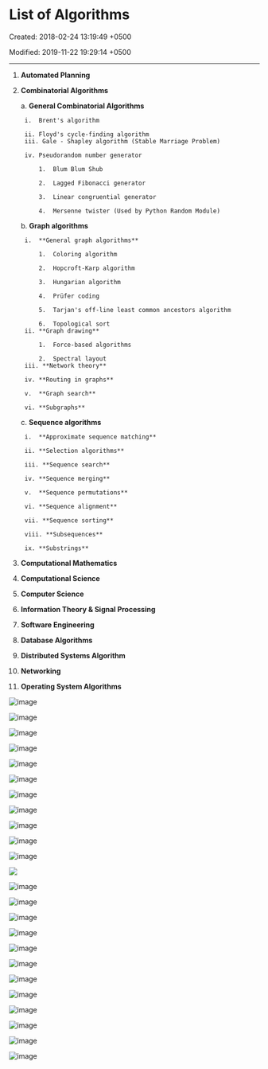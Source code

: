 # List of Algorithms

Created: 2018-02-24 13:19:49 +0500

Modified: 2019-11-22 19:29:14 +0500

---

1. **Automated Planning**

2. **Combinatorial Algorithms**

    a.  **General Combinatorial Algorithms**

        i.  Brent's algorithm

        ii. Floyd's cycle-finding algorithm
        iii. Gale - Shapley algorithm (Stable Marriage Problem)

        iv. Pseudorandom number generator

            1.  Blum Blum Shub

            2.  Lagged Fibonacci generator

            3.  Linear congruential generator

            4.  Mersenne twister (Used by Python Random Module)

    b.  **Graph algorithms**

        i.  **General graph algorithms**

            1.  Coloring algorithm

            2.  Hopcroft-Karp algorithm

            3.  Hungarian algorithm

            4.  Prüfer coding

            5.  Tarjan's off-line least common ancestors algorithm

            6.  Topological sort
        ii. **Graph drawing**

            1.  Force-based algorithms

            2.  Spectral layout
        iii. **Network theory**

        iv. **Routing in graphs**

        v.  **Graph search**

        vi. **Subgraphs**

    c.  **Sequence algorithms**

        i.  **Approximate sequence matching**

        ii. **Selection algorithms**

        iii. **Sequence search**

        iv. **Sequence merging**

        v.  **Sequence permutations**

        vi. **Sequence alignment**

        vii. **Sequence sorting**

        viii. **Subsequences**

        ix. **Substrings**

3. **Computational Mathematics**

4. **Computational Science**

5. **Computer Science**

6. **Information Theory & Signal Processing**

7. **Software Engineering**

8. **Database Algorithms**

9. **Distributed Systems Algorithm**

10. **Networking**

11. **Operating System Algorithms**

![image](media/List-of-Algorithms-image1.png)

![image](media/List-of-Algorithms-image2.png)

![image](media/List-of-Algorithms-image3.png)

![image](media/List-of-Algorithms-image4.png)

![image](media/List-of-Algorithms-image5.png)

![image](media/List-of-Algorithms-image6.png)

![image](media/List-of-Algorithms-image7.png)

![image](media/List-of-Algorithms-image8.png)

![image](media/List-of-Algorithms-image9.png)

![image](media/List-of-Algorithms-image10.png)

![image](media/List-of-Algorithms-image11.png)

![](media/List-of-Algorithms-image12.png)

![image](media/List-of-Algorithms-image13.png)

![image](media/List-of-Algorithms-image14.png)

![image](media/List-of-Algorithms-image15.png)

![image](media/List-of-Algorithms-image16.png)

![image](media/List-of-Algorithms-image17.png)

![image](media/List-of-Algorithms-image18.png)

![image](media/List-of-Algorithms-image19.png)

![image](media/List-of-Algorithms-image20.png)

![image](media/List-of-Algorithms-image21.png)

![image](media/List-of-Algorithms-image22.png)

![image](media/List-of-Algorithms-image23.png)

![image](media/List-of-Algorithms-image24.png)
